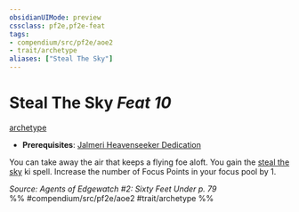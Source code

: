 ```yaml
---
obsidianUIMode: preview
cssclass: pf2e,pf2e-feat
tags:
- compendium/src/pf2e/aoe2
- trait/archetype
aliases: ["Steal The Sky"]
---
```

# Steal The Sky  *Feat 10*  
[archetype](archetype.md "Archetype Feat Trait")  

- **Prerequisites**: [Jalmeri Heavenseeker Dedication](jalmeri-heavenseeker-dedication-aoe2.md)

You can take away the air that keeps a flying foe aloft. You gain the [steal the sky](Reference/Compendium/Spells/steal-the-sky-aoe2.md) ki spell. Increase the number of Focus Points in your focus pool by 1.

*Source: Agents of Edgewatch #2: Sixty Feet Under p. 79*  
%% #compendium/src/pf2e/aoe2 #trait/archetype %%